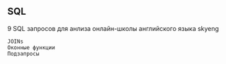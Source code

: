 ## SQL
9 SQL запросов для анлиза онлайн-школы английского языка skyeng

```
JOINs
Оконные функции
Подзапросы
```
